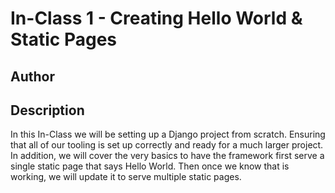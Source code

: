 # In-Class 1 - Creating Hello World & Static Pages

## Author



## Description

In this In-Class we will be setting up a Django project from scratch.
Ensuring that all of our tooling is set up correctly and ready for a much
larger project. In addition, we will cover the very basics to have the framework
first serve a single static page that says Hello World. Then once we know that
is working, we will update it to serve multiple static pages.
